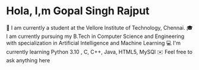 # Hola, I,m Gopal Singh Rajput

:school: I am currently a student at the Vellore Institute of Technology, Chennai.
:mortar_board: I am currently pursuing my B.Tech in Computer Science and Engineering with specialization in Artificial Intelligence and Machine Learning
:computer: I'm currently learning Python 3.10 , C, C++, Java, HTML5, MySQl
:envelope: Feel free to ask anything here 
